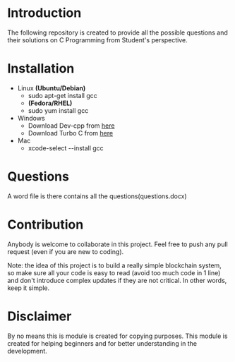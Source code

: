# Introduction
The following repository is created to provide all the possible questions and their solutions on C Programming from Student's perspective.

# Installation
- Linux **(Ubuntu/Debian)**
  - sudo apt-get install gcc
  - **(Fedora/RHEL)**
  - sudo yum install gcc
- Windows
  - Download Dev-cpp from [here](https://www.developerinsider.in/download-turbo-c-for-windows-7-8-8-1-and-windows-10-32-64-bit-full-screen/)
  - Download Turbo C from [here](https://sourceforge.net/projects/orwelldevcpp/)
- Mac
  - xcode-select --install gcc

# Questions
A word file is there contains all the questions(questions.docx)

# Contribution
Anybody is welcome to collaborate in this project. Feel free to push any pull request (even if you are new to coding).

Note: the idea of this project is to build a really simple blockchain system, so make sure all your code is easy to read (avoid too much code in 1 line) and don't introduce complex updates if they are not critical. In other words, keep it simple.

# Disclaimer
By no means this is module is created for copying purposes. This module is created for helping beginners and for better understanding in the development.
